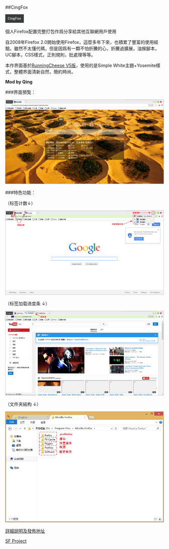##CingFox

![icon](img/icon.jpg)

個人Firefox配置完整打包作爲分享給其他互聯網用戶使用

自2008年Firefox 2.0開始使用Firefox，這麼多年下來，也積累了豐富的使用經驗。雖然不太懂代碼，但是因爲有一顆不怕折騰的心，折騰過擴展，油猴腳本，UC腳本，CSS樣式，正則規則，批處理等等。

本作界面基於[RunningCheese V5版](http://bbs.kafan.cn/thread-1821447-1-1.html)，使用的是Simple White主題+Yosemite樣式，整體界面清新自然，簡約時尚。

**Mod by Qing**

###界面預覧：

![preview](img/preview.jpg)

###特色功能：

（标签计数↓）

![tab-number](img/tab-number.jpg)

（标签加载进度条 ↓）

![progressbar](img/progressbar.jpg)

（文件夹結构 ↓）

![folder-structure](img/folder-structure.jpg)

[詳細說明及發佈地址](http://bbs.kafan.cn/thread-1792671-1-1.html)

[SF Project](https://sourceforge.net/projects/qingfox/)
